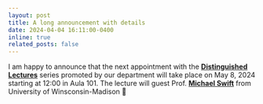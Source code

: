 ```yaml
---
layout: post
title: A long announcement with details
date: 2024-04-04 16:11:00-0400
inline: true
related_posts: false
---
```


I am happy to announce that the next appointment with the [**Distinguished Lectures**](https://www.di.uniroma1.it/it/notizie/seminari/distinguished-lectures) series promoted by our department will take place on May 8, 2024 starting at 12:00 in Aula 101. The lecture will guest Prof. [**Michael Swift**](https://pages.cs.wisc.edu/~swift/) from University of Winsconsin-Madison :date:
